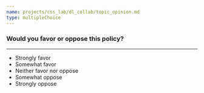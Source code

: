 ```yaml
---
name: projects/css_lab/dl_collab/topic_opinion.md
type: multipleChoice
---
```


### Would you favor or oppose this policy?

---

- Strongly favor
- Somewhat favor
- Neither favor nor oppose
- Somewhat oppose
- Strongly oppose
